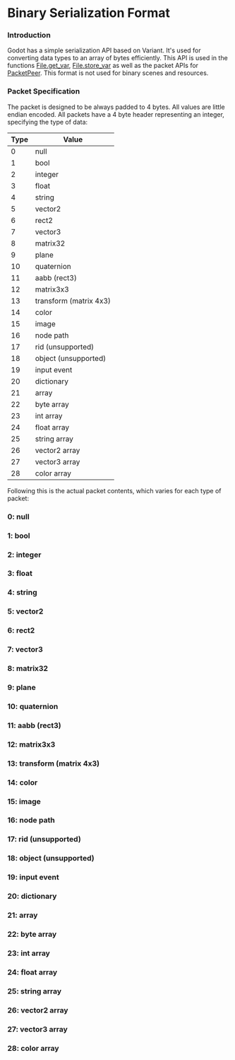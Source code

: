 # Binary Serialization Format

### Introduction

Godot has a simple serialization API based on Variant. It's used for converting data types to an array of bytes efficiently. This API is used in the functions [File.get_var](class_file#get_var), [File.store_var](class_file#store_var) as well as the packet APIs for [PacketPeer](class_packetpeer). This format is not used for binary scenes and resources.

### Packet Specification

The packet is designed to be always padded to 4 bytes. All values are little endian encoded. 
All packets have a 4 byte header representing an integer, specifying the type of data:

Type | Value
---|---
0 | null
1 | bool
2 | integer
3 | float
4 | string
5 | vector2
6 | rect2
7 | vector3
8 | matrix32
9 | plane
10| quaternion
11| aabb (rect3)
12| matrix3x3
13| transform (matrix 4x3)
14| color
15| image
16| node path
17| rid (unsupported)
18| object (unsupported)
19| input event
20| dictionary
21| array 
22| byte array
23| int array
24| float array
25| string array
26| vector2 array
27| vector3 array
28| color array

Following this is the actual packet contents, which varies for each type of packet:

### 0: null
### 1: bool
### 2: integer
### 3: float
### 4: string
### 5: vector2
### 6: rect2
### 7: vector3
### 8: matrix32
### 9: plane
### 10: quaternion
### 11: aabb (rect3)
### 12: matrix3x3
### 13: transform (matrix 4x3)
### 14: color
### 15: image
### 16: node path
### 17: rid (unsupported)
### 18: object (unsupported)
### 19: input event
### 20: dictionary
### 21: array 
### 22: byte array
### 23: int array
### 24: float array
### 25: string array
### 26: vector2 array
### 27: vector3 array
### 28: color array



